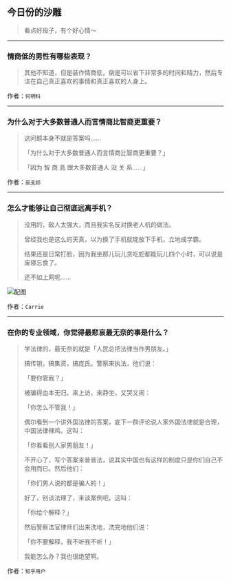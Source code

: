 ## 今日份的沙雕

> 看点好段子，有个好心情～


 
---

### 情商低的男性有哪些表现？

> 其他不知道，但是装作情商低，倒是可以省下非常多的时间和精力，然后专注在自己真正喜欢的事情和真正喜欢的人身上。


作者：`何明科`

---

### 为什么对于大多数普通人而言情商比智商更重要？

> 这问题本身不就是答案吗……
> 
> 「为什么对于大多数普通人而言情商比智商更重要？」
> 
> 「因为 智 商 高 跟大多数普通人 没 关 系……」


作者：`巫支祁`

---

### 怎么才能够让自己彻底远离手机？

> 没用的，敌人太强大，而且我实名反对换老人机的做法。
> 
> 曾经我也是这么的天真，以为换了手机就能放下手机，立地成学霸。
> 
> 结果还是日常打脸，因为我坐那儿玩儿贪吃蛇都能玩儿四个小时，可以说是废寝忘食了。
> 
> 还不如上网呢……



![配图](http://pic4.zhimg.com/70/v2-7531144f881fdfef36568d8d773bd5af_b.jpg)


作者：`Carrie`

---

### 在你的专业领域，你觉得最悲哀最无奈的事是什么？

> 学法律的，最无奈的就是「人民总把法律当作男朋友。」
> 
> 搞传销，搞集资，搞庞氏。警察来执法，他们说：
> 
> 「要你管我？」
> 
> 被骗得血本无归。来上访，来静坐，又哭又闹：
> 
> 「你怎么不管我！」
> 
> 偶尔看到一个讲外国法律的答案，底下一群评论说人家外国法律就是合理，中国法律辣鸡。这叫：
> 
> 「你看看别人家男朋友！」
> 
> 不开心了，写个答案来普普法，说其实中国也有这样的制度只是你们自己不会用而已。然后他们：
> 
> 「你们男人说的都是骗人的！」
> 
> 好了，别谈法理了，来谈案例吧。这叫：
> 
> 「你给个解释？」
> 
> 然后警察法官律师们出来洗地，洗完地他们说：
> 
> 「你不要解释，我不听我不听！」
> 
> 我能怎么办？我也很绝望啊。


作者：`知乎用户`